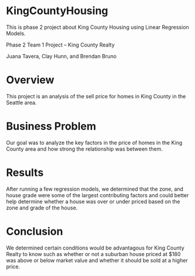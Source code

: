 # KingCountyHousing

This is phase 2 project about King County Housing using Linear Regression Models.

Phase 2 Team 1 Project – King County Realty

Juana Tavera, Clay Hunn, and Brendan Bruno

# Overview

This project is an analysis of the sell price for homes in King County in the Seattle area.

# Business Problem

Our goal was to analyze the key factors in the price of homes in the King County area and how strong the relationship was between them. 

# Results

After running a few regression models, we determined that the zone, and house grade were some of the largest contributing factors and could better help determine whether a house was over or under priced based on the zone and grade of the house.

# Conclusion

We determined certain conditions would be advantagous for King County Realty to know such as whether or not a suburban house priced at $180 was above or below market value and whether it should be sold at a higher price.